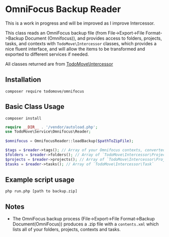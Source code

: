 # OmniFocus Backup Reader

This is a work in progress and will be improved as I improve Intercessor.

This class reads an OmniFocus backup file (from File->Export->File Format->Backup Document (Omnifocus)), and provides access to folders, projects, tasks, and contexts with `TodoMove\Intercessor` classes, which provides a nice fluent interface, and will allow the items to be transformed and exported to different services if needed.

All classes returned are from [TodoMove\Intercessor](https://github.com/todomove/intercessor)

## Installation

`composer require todomove/omnifocus`

## Basic Class Usage

`composer install`

```php
require __DIR__ . '/vendor/autoload.php';
use TodoMove\Service\Omnifocus\Reader;
 
$omnifocus = OmnifocusReader::loadBackup($pathToZipFile);

$tags = $reader->tags(); // Array of your Omnifocus contexts, converted to `TodoMove\Intercessor\Tag`
$folders = $reader->folders(); // Array of `TodoMove\Intercessor\ProjectFolder`
$projects = $reader->projects(); // Array of `TodoMove\Intercessor\Project`
$tasks = $reader->tasks(); // Array of `TodoMove\Intercessor\Task`
```


## Example script usage

`php run.php [path to backup.zip]`

## Notes

* The OmniFocus backup process (File->Export->File Format->Backup Document(OmniFocus)) produces a .zip file with a `contents.xml` which lists all of your folders, projects, contexts and tasks.